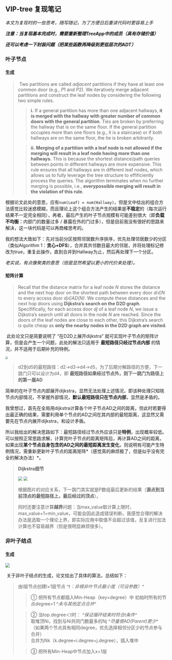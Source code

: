 ## VIP-tree 复现笔记

*本文为复现时的一些思考，随写随记，为了方便日后重读代码时更容易上手*

***注意：当复现基本完成时，需要重新整理TreeApp中的成员（具有存储价值）***

​                                              ***还可以考虑一下封装问题（把某些函数再降级到更低层次的ADT）***

### 叶子节点

#### 生成

>​    Two partitions are called *adjacent* partitions if they have at least one common door (e.g., *P*1 and *P*2). We iteratively merge adjacent partitions and construct the leaf nodes by considering the following two simple rules.
>
>> **i.** If a general partition has more than one adjacent hallways, **it is merged with the hallway with greater number of common doors with the general partition**. Ties are broken by preferring the hallway that is on the same floor. If the general partition occupies more than one floors (e.g., it is a staircase) or if both hallways are on the same floor, the tie is broken arbitrarily.
>
>> **ii.** **Merging of a partition with a leaf node is not allowed if the merging will result in a leaf node having more than one hallways.** This is because the shortest distance/path queries between points in different hallways are more expensive. This rule ensures that all hallways are in different leaf nodes, which allows us to fully leverage the tree structure to effificiently process the queries. The algorithm terminates when no further merging is possible, i.e., **everypossible merging will result in the violation of this rule**.

​    根据论文此处的意思，应有`num(Leaf) = num(Hallway)`，但是文中给出的组合方法感觉比较迷惑模糊，而且理论上这个组合方法产生的结果是**不稳定**的（每次运行结果不一定完全相同），再者，最后产生的叶子节点规模有可能差别很大（即**负载不均衡**：内部门的数量过多 / 暴露在外的门过多），但是目前我没有很好的思路来解决，这一块代码是可以再商榷思考的。

​    我的想法大致如下：先对当前分区按照邻居数升序排序，优先处理邻居数少的分区（类似Algorithm 1：**贪心+DFS**），合并其共邻数目最大的邻居，并将处理标记修改为true，重复此操作，直到合并到Hallway为止，然后再处理下一个分区。

​    *老实说，有点像聚类的意思（但是显然希望以更小的代价来处理）。*

#### 矩阵计算

> Recall that the distance matrix for a leaf node *N* stores the distance and the next
>hop door on the shortest path between every door *di∈N* to every access door *dj∈AD(N)*. We compute these distances and the next hop doors using **Dijkstra’s search on the D2D graph**. Specififically, for each access door *dj* of a leaf node *N*, we issue a Dijkstra’s search until all doors in the node *N* are reached. Since the doors of
>the leaf nodes are close to each other, this Dijkstra’s search is quite cheap as **only the nearby nodes in the D2D graph are visited**.

​    此处论文只是简要说明了 “在D2D上展开dijkstra” 就可实现叶子节点的矩阵计算，但是会产生一个问题，此处的解法只适用于 **最短路径只经过节点内部** 的情况，并不适用于后期补充的特例。

<img src="C:\Users\Awu\Desktop\VIP-tree\reference\image\special.png" style="zoom:50%;" />

> ​    d2到d5的最短路径：d2→d3→d4→d5，为了后期分解路径的方便，下一跳门只可以设计为d4，即 **最短路径如果经过节点外，则下一跳门为路径上的第一扇AD** 

​    简单的在叶子节点内部展开dijkstra，显然无法处理上述情况，即该种处理只知晓节点内部情况，不掌握外部情况，**默认最短路径只在节点内部**，显然是矛盾的。

​    我曾想过，首先在全局用dijkstra计算各个叶子节点AD之间的距离，但此时若要得出最正确的结果，需要利用单个节点的AD之间在其内部的最短距离，这显然又需要先在节点内展开dijkstra，和设计矛盾。

​    所以我给出的解决思路如下：最短路径经过节点外应该只是**特例**，出现概率较低。可以按照正常思路求解，计算完叶子节点的距离矩阵后，再计算AD之间的距离，如果出现**某个节点自身包含的AD之间的最短距离发生变化**，则说明有可能产生特例情况，需重新更新叶子节点的距离矩阵*（感觉真的麻烦极了，但是似乎没有完全的解决办法）*。

> **Dijkstra细节**
>
> <img src="C:\Users\Awu\Desktop\VIP-tree\reference\image\partition.png" style="zoom:80%;" />
>
> <img src="C:\Users\Awu\Desktop\VIP-tree\reference\image\tree.png" style="zoom:80%;" />
>
> ​    根据图片的对应关系，下一跳门其实就是P数组最后更新的结果（**源点到当前顶点的最短路径上，最后经过的顶点**）。
>
> ​    同时还要注意计算**越界**问题：当max_value取计算上限时，max_value+1=min_value，可能会因此造成错误判断。我感觉合理的解决办法是选取一个理论上界，即实际应用中取值不会超过该值，反复进行加法计算也不容易越界（但是很明显麻烦很多）。

### 非叶子结点

#### 生成

<img src="C:\Users\Awu\Desktop\VIP-tree\reference\image\algorithm1.png" style="zoom:85%;" />

​    关于非叶子结点的生成，论文给出了具体的算法，总结如下：

>由l层节点创建l+1层节点  *^t：非根非叶节点最小度（可设参数）^* 
>
>> ①  把所有节点都插入Min-Heap（key=degree）中 
>>           初始时所有的节点degree=1    ^*未与其他定点合并*^ 
>
>> ②  当top.degree＜t时：    *^保证循环结束时符合t条件^*         
>>           取堆顶Ni，找到与Ni共同门数最多的Nj        ^*尽量使AD(Parent)更少*^      
>>       （如果两个节点具有相同degree，优先选择相邻分区少的节点参与合并）        
>>           合并为Nk（k.degree=i.degree+j.degree），插入堆中 
> 
>> ③  把所有Min-Heap中节点加入x+1层
